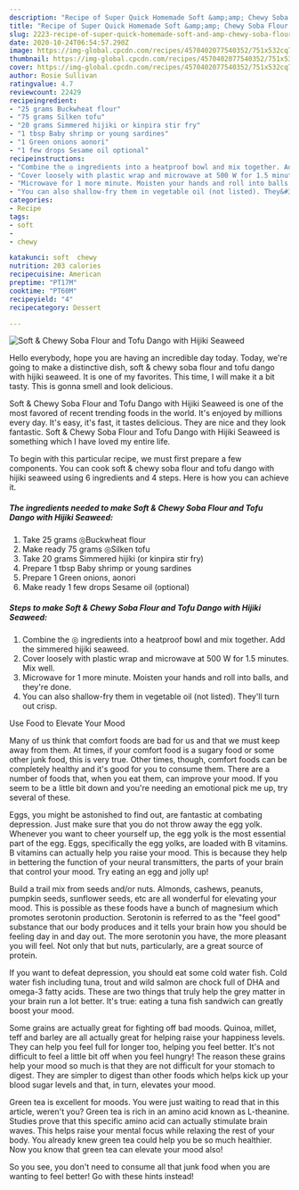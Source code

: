 ```yaml
---
description: "Recipe of Super Quick Homemade Soft &amp;amp; Chewy Soba Flour and Tofu Dango with Hijiki Seaweed"
title: "Recipe of Super Quick Homemade Soft &amp;amp; Chewy Soba Flour and Tofu Dango with Hijiki Seaweed"
slug: 2223-recipe-of-super-quick-homemade-soft-and-amp-chewy-soba-flour-and-tofu-dango-with-hijiki-seaweed
date: 2020-10-24T06:54:57.290Z
image: https://img-global.cpcdn.com/recipes/4570402077540352/751x532cq70/soft-chewy-soba-flour-and-tofu-dango-with-hijiki-seaweed-recipe-main-photo.jpg
thumbnail: https://img-global.cpcdn.com/recipes/4570402077540352/751x532cq70/soft-chewy-soba-flour-and-tofu-dango-with-hijiki-seaweed-recipe-main-photo.jpg
cover: https://img-global.cpcdn.com/recipes/4570402077540352/751x532cq70/soft-chewy-soba-flour-and-tofu-dango-with-hijiki-seaweed-recipe-main-photo.jpg
author: Rosie Sullivan
ratingvalue: 4.7
reviewcount: 22429
recipeingredient:
- "25 grams Buckwheat flour"
- "75 grams Silken tofu"
- "20 grams Simmered hijiki or kinpira stir fry"
- "1 tbsp Baby shrimp or young sardines"
- "1 Green onions aonori"
- "1 few drops Sesame oil optional"
recipeinstructions:
- "Combine the ◎ ingredients into a heatproof bowl and mix together. Add the simmered hijiki seaweed."
- "Cover loosely with plastic wrap and microwave at 500 W for 1.5 minutes. Mix well."
- "Microwave for 1 more minute. Moisten your hands and roll into balls, and they&#39;re done."
- "You can also shallow-fry them in vegetable oil (not listed). They&#39;ll turn out crisp."
categories:
- Recipe
tags:
- soft
- 
- chewy

katakunci: soft  chewy 
nutrition: 203 calories
recipecuisine: American
preptime: "PT17M"
cooktime: "PT60M"
recipeyield: "4"
recipecategory: Dessert

---
```



![Soft &amp; Chewy Soba Flour and Tofu Dango with Hijiki Seaweed](https://img-global.cpcdn.com/recipes/4570402077540352/751x532cq70/soft-chewy-soba-flour-and-tofu-dango-with-hijiki-seaweed-recipe-main-photo.jpg)

Hello everybody, hope you are having an incredible day today. Today, we're going to make a distinctive dish, soft &amp; chewy soba flour and tofu dango with hijiki seaweed. It is one of my favorites. This time, I will make it a bit tasty. This is gonna smell and look delicious.



Soft &amp; Chewy Soba Flour and Tofu Dango with Hijiki Seaweed is one of the most favored of recent trending foods in the world. It's enjoyed by millions every day. It's easy, it's fast, it tastes delicious. They are nice and they look fantastic. Soft &amp; Chewy Soba Flour and Tofu Dango with Hijiki Seaweed is something which I have loved my entire life.


To begin with this particular recipe, we must first prepare a few components. You can cook soft &amp; chewy soba flour and tofu dango with hijiki seaweed using 6 ingredients and 4 steps. Here is how you can achieve it.

<!--inarticleads1-->

##### The ingredients needed to make Soft &amp; Chewy Soba Flour and Tofu Dango with Hijiki Seaweed:

1. Take 25 grams ◎Buckwheat flour
1. Make ready 75 grams ◎Silken tofu
1. Take 20 grams Simmered hijiki (or kinpira stir fry)
1. Prepare 1 tbsp Baby shrimp or young sardines
1. Prepare 1 Green onions, aonori
1. Make ready 1 few drops Sesame oil (optional)




<!--inarticleads2-->

##### Steps to make Soft &amp; Chewy Soba Flour and Tofu Dango with Hijiki Seaweed:

1. Combine the ◎ ingredients into a heatproof bowl and mix together. Add the simmered hijiki seaweed.
1. Cover loosely with plastic wrap and microwave at 500 W for 1.5 minutes. Mix well.
1. Microwave for 1 more minute. Moisten your hands and roll into balls, and they&#39;re done.
1. You can also shallow-fry them in vegetable oil (not listed). They&#39;ll turn out crisp.




Use Food to Elevate Your Mood


Many of us think that comfort foods are bad for us and that we must keep away from them. At times, if your comfort food is a sugary food or some other junk food, this is very true. Other times, though, comfort foods can be completely healthy and it's good for you to consume them. There are a number of foods that, when you eat them, can improve your mood. If you seem to be a little bit down and you're needing an emotional pick me up, try several of these.

Eggs, you might be astonished to find out, are fantastic at combating depression. Just make sure that you do not throw away the egg yolk. Whenever you want to cheer yourself up, the egg yolk is the most essential part of the egg. Eggs, specifically the egg yolks, are loaded with B vitamins. B vitamins can actually help you raise your mood. This is because they help in bettering the function of your neural transmitters, the parts of your brain that control your mood. Try eating an egg and jolly up!

Build a trail mix from seeds and/or nuts. Almonds, cashews, peanuts, pumpkin seeds, sunflower seeds, etc are all wonderful for elevating your mood. This is possible as these foods have a bunch of magnesium which promotes serotonin production. Serotonin is referred to as the "feel good" substance that our body produces and it tells your brain how you should be feeling day in and day out. The more serotonin you have, the more pleasant you will feel. Not only that but nuts, particularly, are a great source of protein.

If you want to defeat depression, you should eat some cold water fish. Cold water fish including tuna, trout and wild salmon are chock full of DHA and omega-3 fatty acids. These are two things that truly help the grey matter in your brain run a lot better. It's true: eating a tuna fish sandwich can greatly boost your mood. 

Some grains are actually great for fighting off bad moods. Quinoa, millet, teff and barley are all actually great for helping raise your happiness levels. They can help you feel full for longer too, helping you feel better. It's not difficult to feel a little bit off when you feel hungry! The reason these grains help your mood so much is that they are not difficult for your stomach to digest. They are simpler to digest than other foods which helps kick up your blood sugar levels and that, in turn, elevates your mood.

Green tea is excellent for moods. You were just waiting to read that in this article, weren't you? Green tea is rich in an amino acid known as L-theanine. Studies prove that this specific amino acid can actually stimulate brain waves. This helps raise your mental focus while relaxing the rest of your body. You already knew green tea could help you be so much healthier. Now you know that green tea can elevate your mood also!

So you see, you don't need to consume all that junk food when you are wanting to feel better! Go  with  these hints  instead!

